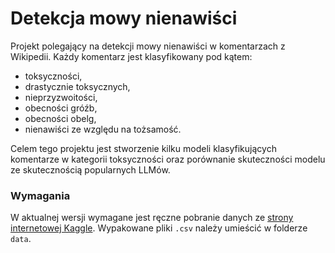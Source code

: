 # Detekcja mowy nienawiści

Projekt polegający na detekcji mowy nienawiści w komentarzach z Wikipedii. Każdy komentarz jest klasyfikowany pod kątem:
- toksyczności,
- drastycznie toksycznych,
- nieprzyzwoitości,
- obecności gróźb,
- obecności obelg,
- nienawiści ze względu na tożsamość.

Celem tego projektu jest stworzenie kilku modeli klasyfikujących komentarze w kategorii toksyczności oraz porównanie skuteczności modelu ze skutecznością popularnych LLMów.

### Wymagania

W aktualnej wersji wymagane jest ręczne pobranie danych ze [strony internetowej Kaggle](https://www.kaggle.com/competitions/jigsaw-toxic-comment-classification-challenge/data). Wypakowane pliki `.csv` należy umieścić w folderze `data`.